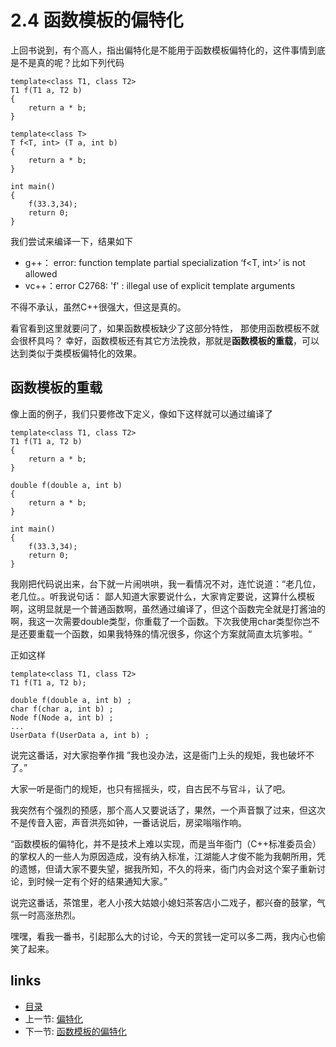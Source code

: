 # 2.4 函数模板的偏特化

上回书说到，有个高人，指出偏特化是不能用于函数模板偏特化的，这件事情到底是不是真的呢？比如下列代码

    template<class T1, class T2>
    T1 f(T1 a, T2 b) 
    {
    	return a * b;
    }
    
    template<class T>
    T f<T, int> (T a, int b) 
    {
    	return a * b;
    }
    
    int main()
    {
    	f(33.3,34);
    	return 0;
    }

我们尝试来编译一下，结果如下

- g++： error: function template partial specialization ‘f<T, int>’ is not allowed
- vc++：error C2768: 'f' : illegal use of explicit template arguments

不得不承认，虽然C++很强大，但这是真的。

看官看到这里就要问了，如果函数模板缺少了这部分特性，
那使用函数模板不就会很杯具吗？
幸好，函数模板还有其它方法挽救，那就是**函数模板的重载**，可以达到类似于类模板偏特化的效果。

## 函数模板的重载

像上面的例子，我们只要修改下定义，像如下这样就可以通过编译了

    template<class T1, class T2>
    T1 f(T1 a, T2 b) 
    {
    	return a * b;
    }
    
    double f(double a, int b) 
    {
    	return a * b;
    }
    
    int main()
    {
    	f(33.3,34);
    	return 0;
    }

我刚把代码说出来，台下就一片闹哄哄，我一看情况不对，连忙说道：“老几位，老几位。。听我说句话：
鄙人知道大家要说什么，大家肯定要说，这算什么模板啊，这明显就是一个普通函数啊，虽然通过编译了，但这个函数完全就是打酱油的啊，我这一次需要double类型，你重载了一个函数。下次我使用char类型你岂不是还要重载一个函数，如果我特殊的情况很多，你这个方案就简直太坑爹啦。“

正如这样

    template<class T1, class T2>
    T1 f(T1 a, T2 b);
    
    double f(double a, int b) ;
    char f(char a, int b) ;
    Node f(Node a, int b) ;
    ...
    UserData f(UserData a, int b) ;

说完这番话，对大家抱拳作揖 ”我也没办法，这是衙门上头的规矩，我也破坏不了。”

大家一听是衙门的规矩，也只有摇摇头，哎，自古民不与官斗，认了吧。

我突然有个强烈的预感，那个高人又要说话了，果然，一个声音飘了过来，但这次不是传音入密，声音洪亮如钟，一番话说后，房梁嗡嗡作响。

“函数模板的偏特化，并不是技术上难以实现，而是当年衙门（C++标准委员会）的掌权人的一些人为原因造成，没有纳入标准，江湖能人才俊不能为我朝所用，凭的遗憾，但请大家不要失望，据我所知，不久的将来，衙门内会对这个案子重新讨论，到时候一定有个好的结果通知大家。”

说完这番话，茶馆里，老人小孩大姑娘小媳妇茶客店小二戏子，都兴奋的鼓掌，气氛一时高涨热烈。

嘿嘿，看我一番书，引起那么大的讨论，今天的赏钱一定可以多二两，我内心也偷笑了起来。


## links
  * [目录](<preface.md>)
  * 上一节: [偏特化](02.03.偏特化.md)
  * 下一节: [函数模板的偏特化](02.04.函数模板的偏特化.md)

